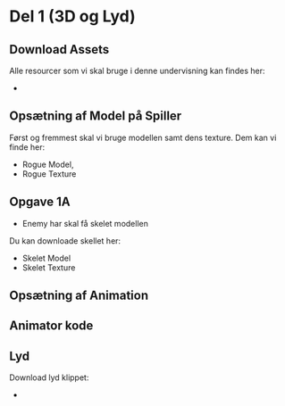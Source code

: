 # Del 1 (3D og Lyd)

## Download Assets
Alle resourcer som vi skal bruge i denne undervisning kan findes her:
- <resource src="ContentGDC2024.zip"/>

## Opsætning af Model på Spiller

Først og fremmest skal vi bruge modellen samt dens texture. Dem kan vi finde her:
- <resource src="Rogue.fbx">Rogue Model</resource>,
- <resource src="rogue_texture.png">Rogue Texture</resource>

## Opgave 1A
- Enemy har skal få skelet modellen

Du kan downloade skellet her:
- <resource src="Skeleton_Minion.fbx">Skelet Model</resource>
- <resource src="skeleton_texture.png">Skelet Texture</resource>

## Opsætning af Animation


## Animator kode

## Lyd

Download lyd klippet:
- <resource src="pew.wav"/>